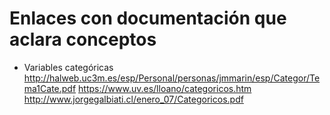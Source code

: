 # Enlaces con documentación que aclara conceptos 
- Variables categóricas
http://halweb.uc3m.es/esp/Personal/personas/jmmarin/esp/Categor/Tema1Cate.pdf
https://www.uv.es/lloano/categoricos.htm
http://www.jorgegalbiati.cl/enero_07/Categoricos.pdf
